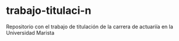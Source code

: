 # trabajo-titulaci-n
Repositorio con el trabajo de titulación de la carrera de actuariía en la Universidad Marista
